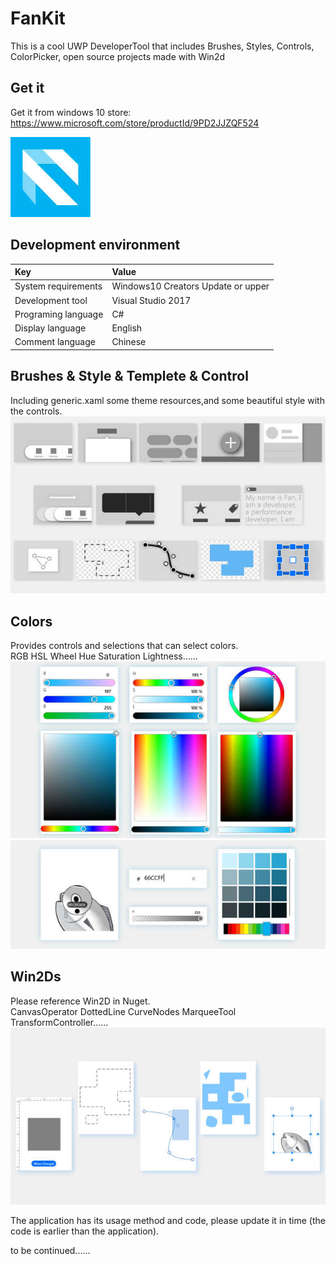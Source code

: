 # FanKit
This is a cool UWP DeveloperTool that includes Brushes, Styles, Controls, ColorPicker, open source projects made with Win2d


## Get it

Get it from windows 10 store:<br>
https://www.microsoft.com/store/productId/9PD2JJZQF524

![](https://github.com/ysdy44/FanKit/blob/master/ScreenShot/logo.jpg)


## Development environment

|Key|Value|
|:-|:-|
|System requirements| Windows10 Creators Update or upper|
|Development tool|Visual Studio 2017|
|Programing language|C#|
|Display language|English|
|Comment language|Chinese|



##  Brushes & Style & Templete & Control

Including  generic.xaml some theme resources,and some beautiful style with the controls.
![](https://github.com/ysdy44/FanKit/blob/master/ScreenShot/ScreenShot000.jpg)



## Colors

Provides controls and selections that can select colors.<br>
RGB HSL Wheel Hue Saturation Lightness......
![](https://github.com/ysdy44/FanKit/blob/master/ScreenShot/ScreenShot001.jpg)
![](https://github.com/ysdy44/FanKit/blob/master/ScreenShot/ScreenShot003.jpg)



## Win2Ds

Please reference Win2D in Nuget.<br>
CanvasOperator DottedLine CurveNodes MarqueeTool TransformController......
![](https://github.com/ysdy44/FanKit/blob/master/ScreenShot/ScreenShot002.jpg)


The application has its usage method and code, please update it in time (the code is earlier than the application).<br>

to be continued......
